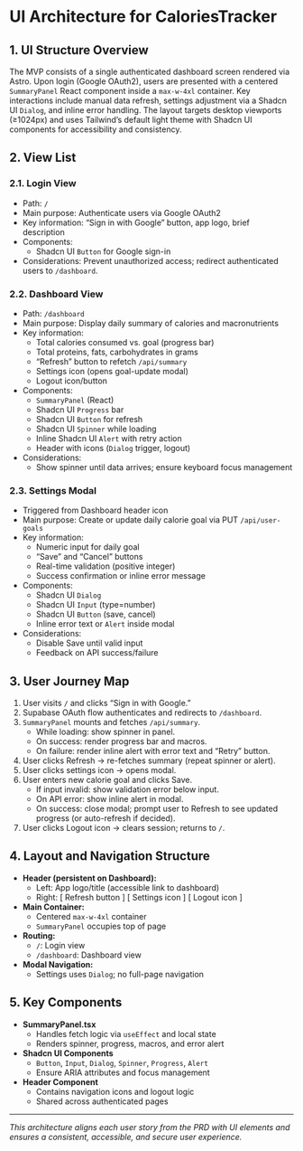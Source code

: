 # UI Architecture for CaloriesTracker

## 1. UI Structure Overview

The MVP consists of a single authenticated dashboard screen rendered via Astro. Upon login (Google OAuth2), users are presented with a centered `SummaryPanel` React component inside a `max-w-4xl` container. Key interactions include manual data refresh, settings adjustment via a Shadcn UI `Dialog`, and inline error handling. The layout targets desktop viewports (≥1024px) and uses Tailwind’s default light theme with Shadcn UI components for accessibility and consistency.

## 2. View List

### 2.1. Login View
- Path: `/`
- Main purpose: Authenticate users via Google OAuth2
- Key information: “Sign in with Google” button, app logo, brief description
- Components:
  - Shadcn UI `Button` for Google sign-in
- Considerations: Prevent unauthorized access; redirect authenticated users to `/dashboard`.

### 2.2. Dashboard View
- Path: `/dashboard`
- Main purpose: Display daily summary of calories and macronutrients
- Key information:
  - Total calories consumed vs. goal (progress bar)
  - Total proteins, fats, carbohydrates in grams
  - “Refresh” button to refetch `/api/summary`
  - Settings icon (opens goal-update modal)
  - Logout icon/button
- Components:
  - `SummaryPanel` (React)
  - Shadcn UI `Progress` bar
  - Shadcn UI `Button` for refresh
  - Shadcn UI `Spinner` while loading
  - Inline Shadcn UI `Alert` with retry action
  - Header with icons (`Dialog` trigger, logout)
- Considerations:
  - Show spinner until data arrives; ensure keyboard focus management

### 2.3. Settings Modal
- Triggered from Dashboard header icon
- Main purpose: Create or update daily calorie goal via PUT `/api/user-goals`
- Key information:
  - Numeric input for daily goal
  - “Save” and “Cancel” buttons
  - Real-time validation (positive integer)
  - Success confirmation or inline error message
- Components:
  - Shadcn UI `Dialog`
  - Shadcn UI `Input` (type=number)
  - Shadcn UI `Button` (save, cancel)
  - Inline error text or `Alert` inside modal
- Considerations:
  - Disable Save until valid input
  - Feedback on API success/failure

## 3. User Journey Map

1. User visits `/` and clicks “Sign in with Google.”
2. Supabase OAuth flow authenticates and redirects to `/dashboard`.
3. `SummaryPanel` mounts and fetches `/api/summary`.
   - While loading: show spinner in panel.
   - On success: render progress bar and macros.
   - On failure: render inline alert with error text and “Retry” button.
4. User clicks Refresh → re-fetches summary (repeat spinner or alert). 
5. User clicks settings icon → opens modal.
6. User enters new calorie goal and clicks Save.
   - If input invalid: show validation error below input.
   - On API error: show inline alert in modal.
   - On success: close modal; prompt user to Refresh to see updated progress (or auto-refresh if decided).
7. User clicks Logout icon → clears session; returns to `/`.

## 4. Layout and Navigation Structure

- **Header (persistent on Dashboard):**
  - Left: App logo/title (accessible link to dashboard)
  - Right: [ Refresh button ] [ Settings icon ] [ Logout icon ]
- **Main Container:**
  - Centered `max-w-4xl` container
  - `SummaryPanel` occupies top of page
- **Routing:**
  - `/`: Login view
  - `/dashboard`: Dashboard view
- **Modal Navigation:**
  - Settings uses `Dialog`; no full-page navigation

## 5. Key Components

- **SummaryPanel.tsx**
  - Handles fetch logic via `useEffect` and local state
  - Renders spinner, progress, macros, and error alert
- **Shadcn UI Components**
  - `Button`, `Input`, `Dialog`, `Spinner`, `Progress`, `Alert`
  - Ensure ARIA attributes and focus management
- **Header Component**
  - Contains navigation icons and logout logic
  - Shared across authenticated pages

---

*This architecture aligns each user story from the PRD with UI elements and ensures a consistent, accessible, and secure user experience.*
